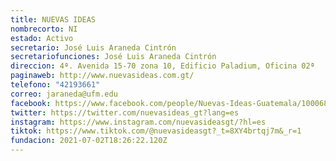 ```yaml
---
title: NUEVAS IDEAS
nombrecorto: NI
estado: Activo
secretario: José Luis Araneda Cintrón
secretariofunciones: José Luis Araneda Cintrón
direccion: 4ª. Avenida 15-70 zona 10, Edificio Paladium, Oficina 02ª
paginaweb: http://www.nuevasideas.com.gt/
telefono: "42193661"
correo: jaraneda@ufm.edu
facebook: https://www.facebook.com/people/Nuevas-Ideas-Guatemala/100068509605048/
twitter: https://twitter.com/nuevasideas_gt?lang=es
instagram: https://www.instagram.com/nuevasideasgt/?hl=es
tiktok: https://www.tiktok.com/@nuevasideasgt?_t=8XY4brtqj7m&_r=1
fundacion: 2021-07-02T18:26:22.120Z
---
```

